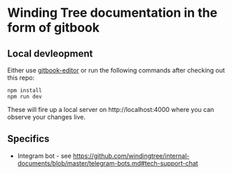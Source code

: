 # Winding Tree documentation in the form of gitbook

## Local devleopment

Either use [gitbook-editor](https://legacy.gitbook.com/editor)
or run the following commands after checking out this repo:

```
npm install
npm run dev
```

These will fire up a local server on http://localhost:4000
where you can observe your changes live.

## Specifics

- Integram bot - see https://github.com/windingtree/internal-documents/blob/master/telegram-bots.md#tech-support-chat
